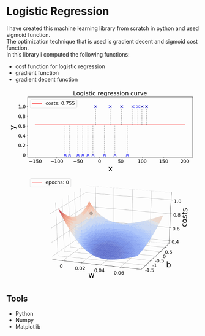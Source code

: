 # Logistic Regression 
I have created this machine learning library from scratch in python and used sigmoid function.<br/>
The optimization technique that is used is gradient decent and sigmoid cost function.<br/>
In this library i computed the following functions:
- cost function for logistic regression 
- gradient function 
- gradient decent function 


![Decision Boundary](https://github.com/hamza-maqsood96/Logsitc-Regression_from-Scratch_Python/blob/main/images/1_XRCJt-5yNXDfzrVbEbh4DA.gif)

## Tools

- Python 
- Numpy
- Matplotlib 

